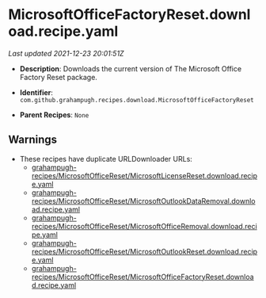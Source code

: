 # MicrosoftOfficeFactoryReset.download.recipe.yaml

_Last updated 2021-12-23 20:01:51Z_

- **Description**: Downloads the current version of The Microsoft Office Factory Reset package.

- **Identifier**: `com.github.grahampugh.recipes.download.MicrosoftOfficeFactoryReset`

- **Parent Recipes**: `None`


## Warnings

- These recipes have duplicate URLDownloader URLs:
    - [grahampugh-recipes/MicrosoftOfficeReset/MicrosoftLicenseReset.download.recipe.yaml](/autopkg-dupe-tracker/grahampugh-recipes/MicrosoftOfficeReset/MicrosoftLicenseReset.download.recipe.yaml)
    - [grahampugh-recipes/MicrosoftOfficeReset/MicrosoftOutlookDataRemoval.download.recipe.yaml](/autopkg-dupe-tracker/grahampugh-recipes/MicrosoftOfficeReset/MicrosoftOutlookDataRemoval.download.recipe.yaml)
    - [grahampugh-recipes/MicrosoftOfficeReset/MicrosoftOfficeRemoval.download.recipe.yaml](/autopkg-dupe-tracker/grahampugh-recipes/MicrosoftOfficeReset/MicrosoftOfficeRemoval.download.recipe.yaml)
    - [grahampugh-recipes/MicrosoftOfficeReset/MicrosoftOutlookReset.download.recipe.yaml](/autopkg-dupe-tracker/grahampugh-recipes/MicrosoftOfficeReset/MicrosoftOutlookReset.download.recipe.yaml)
    - [grahampugh-recipes/MicrosoftOfficeReset/MicrosoftOfficeFactoryReset.download.recipe.yaml](/autopkg-dupe-tracker/grahampugh-recipes/MicrosoftOfficeReset/MicrosoftOfficeFactoryReset.download.recipe.yaml)
